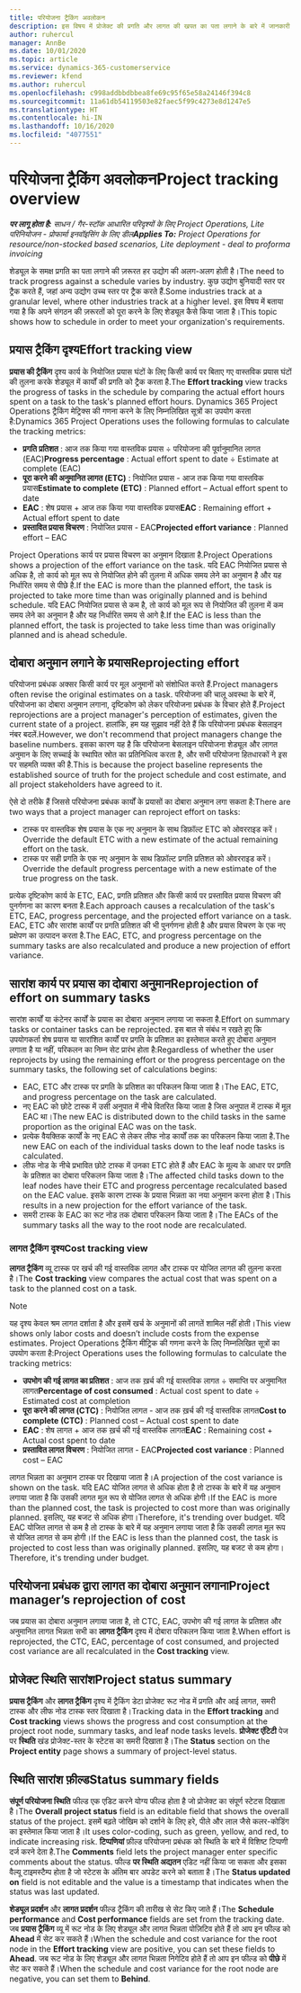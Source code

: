 ```yaml
---
title: परियोजना ट्रैकिंग अवलोकन
description: इस विषय में प्रोजेक्ट की प्रगति और लागत की खपत का पता लगाने के बारे में जानकारी दी गई है।
author: ruhercul
manager: AnnBe
ms.date: 10/01/2020
ms.topic: article
ms.service: dynamics-365-customerservice
ms.reviewer: kfend
ms.author: ruhercul
ms.openlocfilehash: c998addbbdbbea8fe69c95f65e58a24146f394c8
ms.sourcegitcommit: 11a61db54119503e82faec5f99c4273e8d1247e5
ms.translationtype: HT
ms.contentlocale: hi-IN
ms.lasthandoff: 10/16/2020
ms.locfileid: "4077551"
---
```

# <a name="project-tracking-overview"></a><span data-ttu-id="b0523-103">परियोजना ट्रैकिंग अवलोकन</span><span class="sxs-lookup"><span data-stu-id="b0523-103">Project tracking overview</span></span>

<span data-ttu-id="b0523-104">_**पर लागू होता है:** साधन / गैर-स्टॉक आधारित परिदृश्यों के लिए Project Operations, Lite परिनियोजन - प्रोफार्मा इनवॉइसिंग के लिए डील_</span><span class="sxs-lookup"><span data-stu-id="b0523-104">_**Applies To:** Project Operations for resource/non-stocked based scenarios, Lite deployment - deal to proforma invoicing_</span></span>

<span data-ttu-id="b0523-105">शेड्यूल के समक्ष प्रगति का पता लगाने की ज़रूरत हर उद्योग की अलग-अलग होती है।</span><span class="sxs-lookup"><span data-stu-id="b0523-105">The need to track progress against a schedule varies by industry.</span></span> <span data-ttu-id="b0523-106">कुछ उद्योग बुनियादी स्तर पर ट्रैक करते हैं, जहां अन्य उद्योग उच्च स्तर पर ट्रैक करते हैं.</span><span class="sxs-lookup"><span data-stu-id="b0523-106">Some industries track at a granular level, where other industries track at a higher level.</span></span> <span data-ttu-id="b0523-107">इस विषय में बताया गया है कि अपने संगठन की ज़रूरतों को पूरा करने के लिए शेड्यूल कैसे किया जाता है।</span><span class="sxs-lookup"><span data-stu-id="b0523-107">This topic shows how to schedule in order to meet your organization's requirements.</span></span>

## <a name="effort-tracking-view"></a><span data-ttu-id="b0523-108">प्रयास ट्रैकिंग दृश्य</span><span class="sxs-lookup"><span data-stu-id="b0523-108">Effort tracking view</span></span>

<span data-ttu-id="b0523-109">**प्रयास की ट्रैकिंग** दृश्य कार्य के नियोजित प्रयास घंटों के लिए किसी कार्य पर बिताए गए वास्तविक प्रयास घंटों की तुलना करके शेड्यूल में कार्यों की प्रगति को ट्रैक करता है.</span><span class="sxs-lookup"><span data-stu-id="b0523-109">The **Effort tracking** view tracks the progress of tasks in the schedule by comparing the actual effort hours spent on a task to the task's planned effort hours.</span></span> <span data-ttu-id="b0523-110">Dynamics 365 Project Operations ट्रैकिंग मेट्रिक्स की गणना करने के लिए निम्नलिखित सूत्रों का उपयोग करता है:</span><span class="sxs-lookup"><span data-stu-id="b0523-110">Dynamics 365 Project Operations uses the following formulas to calculate the tracking metrics:</span></span>

- <span data-ttu-id="b0523-111">**प्रगति प्रतिशत** : आज तक किया गया वास्तविक प्रयास ÷ परियोजना की पूर्वानुमानित लागत (EAC)</span><span class="sxs-lookup"><span data-stu-id="b0523-111">**Progress percentage** : Actual effort spent to date ÷ Estimate at complete (EAC)</span></span> 
- <span data-ttu-id="b0523-112">**पूरा करने की अनुमानित लागत (ETC)** : नियोजित प्रयास - आज तक किया गया वास्तविक प्रयास</span><span class="sxs-lookup"><span data-stu-id="b0523-112">**Estimate to complete (ETC)** : Planned effort – Actual effort spent to date</span></span> 
- <span data-ttu-id="b0523-113">**EAC** : शेष प्रयास + आज तक किया गया वास्तविक प्रयास</span><span class="sxs-lookup"><span data-stu-id="b0523-113">**EAC** : Remaining effort + Actual effort spent to date</span></span> 
- <span data-ttu-id="b0523-114">**प्रस्तावित प्रयास विचरण** : नियोजित प्रयास - EAC</span><span class="sxs-lookup"><span data-stu-id="b0523-114">**Projected effort variance** : Planned effort – EAC</span></span>

<span data-ttu-id="b0523-115">Project Operations कार्य पर प्रयास विचरण का अनुमान दिखाता है.</span><span class="sxs-lookup"><span data-stu-id="b0523-115">Project Operations shows a projection of the effort variance on the task.</span></span> <span data-ttu-id="b0523-116">यदि EAC नियोजित प्रयास से अधिक है, तो कार्य को मूल रूप से नियोजित होने की तुलना में अधिक समय लेने का अनुमान है और यह निर्धारित समय से पीछे है.</span><span class="sxs-lookup"><span data-stu-id="b0523-116">If the EAC is more than the planned effort, the task is projected to take more time than was originally planned and is behind schedule.</span></span> <span data-ttu-id="b0523-117">यदि EAC नियोजित प्रयास से कम है, तो कार्य को मूल रूप से नियोजित की तुलना में कम समय लेने का अनुमान है और यह निर्धारित समय से आगे है.</span><span class="sxs-lookup"><span data-stu-id="b0523-117">If the EAC is less than the planned effort, the task is projected to take less time than was originally planned and is ahead schedule.</span></span>

## <a name="reprojecting-effort"></a><span data-ttu-id="b0523-118">दोबारा अनुमान लगाने के प्रयास</span><span class="sxs-lookup"><span data-stu-id="b0523-118">Reprojecting effort</span></span>

<span data-ttu-id="b0523-119">परियोजना प्रबंधक अक्सर किसी कार्य पर मूल अनुमानों को संशोधित करते हैं.</span><span class="sxs-lookup"><span data-stu-id="b0523-119">Project managers often revise the original estimates on a task.</span></span> <span data-ttu-id="b0523-120">परियोजना की चालू अवस्था के बारे में, परियोजना का दोबारा अनुमान लगाना, दृष्टिकोण को लेकर परियोजना प्रबंधक के विचार होते हैं.</span><span class="sxs-lookup"><span data-stu-id="b0523-120">Project reprojections are a project manager's perception of estimates, given the current state of a project.</span></span> <span data-ttu-id="b0523-121">हालांकि, हम यह सुझाव नहीं देते हैं कि परियोजना प्रबंधक बेसलाइन नंबर बदलें.</span><span class="sxs-lookup"><span data-stu-id="b0523-121">However, we don't recommend that project managers change the baseline numbers.</span></span> <span data-ttu-id="b0523-122">इसका कारण यह है कि परियोजना बेसलाइन परियोजना शेड्यूल और लागत अनुमान के लिए सच्चाई के स्थापित स्रोत का प्रतिनिधित्व करता है, और सभी परियोजना हितधारकों ने इस पर सहमति व्यक्त की है.</span><span class="sxs-lookup"><span data-stu-id="b0523-122">This is because the project baseline represents the established source of truth for the project schedule and cost estimate, and all project stakeholders have agreed to it.</span></span>

<span data-ttu-id="b0523-123">ऐसे दो तरीके हैं जिससे परियोजना प्रबंधक कार्यों के प्रयासों का दोबारा अनुमान लगा सकता है:</span><span class="sxs-lookup"><span data-stu-id="b0523-123">There are two ways that a project manager can reproject effort on tasks:</span></span>

- <span data-ttu-id="b0523-124">टास्क पर वास्तविक शेष प्रयास के एक नए अनुमान के साथ डिफ़ॉल्ट ETC को ओवरराइड करें।</span><span class="sxs-lookup"><span data-stu-id="b0523-124">Override the default ETC with a new estimate of the actual remaining effort on the task.</span></span> 
- <span data-ttu-id="b0523-125">टास्क पर सही प्रगति के एक नए अनुमान के साथ डिफ़ॉल्ट प्रगति प्रतिशत को ओवरराइड करें।</span><span class="sxs-lookup"><span data-stu-id="b0523-125">Override the default progress percentage with a new estimate of the true progress on the task.</span></span>

<span data-ttu-id="b0523-126">प्रत्येक दृष्टिकोण कार्य के ETC, EAC, प्रगति प्रतिशत और किसी कार्य पर प्रस्तावित प्रयास विचरण की पुनर्गणना का कारण बनता है.</span><span class="sxs-lookup"><span data-stu-id="b0523-126">Each approach causes a recalculation of the task's ETC, EAC, progress percentage, and the projected effort variance on a task.</span></span> <span data-ttu-id="b0523-127">EAC, ETC और सारांश कार्यों पर प्रगति प्रतिशत की भी पुनर्गणना होती है और प्रयास विचरण के एक नए प्रक्षेपण का उत्पादन करता है.</span><span class="sxs-lookup"><span data-stu-id="b0523-127">The EAC, ETC, and progress percentage on the summary tasks are also recalculated and produce a new projection of effort variance.</span></span>

## <a name="reprojection-of-effort-on-summary-tasks"></a><span data-ttu-id="b0523-128">सारांश कार्य पर प्रयास का दोबारा अनुमान</span><span class="sxs-lookup"><span data-stu-id="b0523-128">Reprojection of effort on summary tasks</span></span>

<span data-ttu-id="b0523-129">सारांश कार्यों या कंटेनर कार्यों के प्रयास का दोबारा अनुमान लगाया जा सकता है.</span><span class="sxs-lookup"><span data-stu-id="b0523-129">Effort on summary tasks or container tasks can be reprojected.</span></span> <span data-ttu-id="b0523-130">इस बात से संबंध न रखते हुए कि उपयोगकर्ता शेष प्रयास या सारांशित कार्यों पर प्रगति के प्रतिशत का इस्तेमाल करते हुए दोबारा अनुमान लगाता है या नहीं, परिकलन का निम्न सेट प्रारंभ होता है:</span><span class="sxs-lookup"><span data-stu-id="b0523-130">Regardless of whether the user reprojects by using the remaining effort or the progress percentage on the summary tasks, the following set of calculations begins:</span></span>

- <span data-ttu-id="b0523-131">EAC, ETC और टास्क पर प्रगति के प्रतिशत का परिकलन किया जाता है।</span><span class="sxs-lookup"><span data-stu-id="b0523-131">The EAC, ETC, and progress percentage on the task are calculated.</span></span>
- <span data-ttu-id="b0523-132">नए EAC को छोटे टास्क में उसी अनुपात में नीचे वितरित किया जाता है जिस अनुपात में टास्क में मूल EAC था।</span><span class="sxs-lookup"><span data-stu-id="b0523-132">The new EAC is distributed down to the child tasks in the same proportion as the original EAC was on the task.</span></span>
- <span data-ttu-id="b0523-133">प्रत्येक वैयक्तिक कार्यों के नए EAC से लेकर लीफ नोड कार्यों तक का परिकलन किया जाता है.</span><span class="sxs-lookup"><span data-stu-id="b0523-133">The new EAC on each of the individual tasks down to the leaf node tasks is calculated.</span></span> 
- <span data-ttu-id="b0523-134">लीफ नोड के नीचे प्रभावित छोटे टास्क में उनका ETC होते हैं और EAC के मूल्य के आधार पर प्रगति के प्रतिशत का दोबारा परिकलन किया जाता है।</span><span class="sxs-lookup"><span data-stu-id="b0523-134">The affected child tasks down to the leaf nodes have their ETC and progress percentage recalculated based on the EAC value.</span></span> <span data-ttu-id="b0523-135">इसके कारण टास्क के प्रयास भिन्नता का नया अनुमान करना होता है।</span><span class="sxs-lookup"><span data-stu-id="b0523-135">This results in a new projection for the effort variance of the task.</span></span> 
- <span data-ttu-id="b0523-136">समरी टास्क के EAC का रूट नोड तक दोबारा परिकलन किया जाता है।</span><span class="sxs-lookup"><span data-stu-id="b0523-136">The EACs of the summary tasks all the way to the root node are recalculated.</span></span>

### <a name="cost-tracking-view"></a><span data-ttu-id="b0523-137">लागत ट्रैकिंग दृश्य</span><span class="sxs-lookup"><span data-stu-id="b0523-137">Cost tracking view</span></span> 

<span data-ttu-id="b0523-138">**लागत ट्रैकिंग** व्यू टास्क पर खर्च की गई वास्तविक लागत और टास्क पर योजित लागत की तुलना करता है।</span><span class="sxs-lookup"><span data-stu-id="b0523-138">The **Cost tracking** view compares the actual cost that was spent on a task to the planned cost on a task.</span></span> 

> [!NOTE]
> <span data-ttu-id="b0523-139">यह दृश्य केवल श्रम लागत दर्शाता है और इसमें खर्च के अनुमानों की लागतें शामिल नहीं होती।</span><span class="sxs-lookup"><span data-stu-id="b0523-139">This view shows only labor costs and doesn’t include costs from the expense estimates.</span></span> <span data-ttu-id="b0523-140">Project Operations ट्रैकिंग मीट्रिक की गणना करने के लिए निम्नलिखित सूत्रों का उपयोग करता है:</span><span class="sxs-lookup"><span data-stu-id="b0523-140">Project Operations uses the following formulas to calculate the tracking metrics:</span></span>

- <span data-ttu-id="b0523-141">**उपभोग की गई लागत का प्रतिशत** : आज तक ख़र्च की गई वास्तविक लागत ÷ समाप्ति पर अनुमानित लागत</span><span class="sxs-lookup"><span data-stu-id="b0523-141">**Percentage of cost consumed** : Actual cost spent to date ÷ Estimated cost at completion</span></span>
- <span data-ttu-id="b0523-142">**पूरा करने की लागत (CTC)** : नियोजित लागत - आज तक ख़र्च की गई वास्तविक लागत</span><span class="sxs-lookup"><span data-stu-id="b0523-142">**Cost to complete (CTC)** : Planned cost – Actual cost spent to date</span></span>
- <span data-ttu-id="b0523-143">**EAC** : शेष लागत + आज तक ख़र्च की गई वास्तविक लागत</span><span class="sxs-lookup"><span data-stu-id="b0523-143">**EAC** : Remaining cost + Actual cost spent to date</span></span>
- <span data-ttu-id="b0523-144">**प्रस्तावित लागत विचरण** : नियोजित लागत - EAC</span><span class="sxs-lookup"><span data-stu-id="b0523-144">**Projected cost variance** : Planned cost – EAC</span></span>

<span data-ttu-id="b0523-145">लागत भिन्नता का अनुमान टास्क पर दिखाया जाता है।</span><span class="sxs-lookup"><span data-stu-id="b0523-145">A projection of the cost variance is shown on the task.</span></span> <span data-ttu-id="b0523-146">यदि EAC योजित लागत से अधिक होता है तो टास्क के बारे में यह अनुमान लगाया जाता है कि उसकी लागत मूल रूप से योजित लागत से अधिक होगी।</span><span class="sxs-lookup"><span data-stu-id="b0523-146">If the EAC is more than the planned cost, the task is projected to cost more than was originally planned.</span></span> <span data-ttu-id="b0523-147">इसलिए, यह बजट से अधिक होगा।</span><span class="sxs-lookup"><span data-stu-id="b0523-147">Therefore, it's trending over budget.</span></span> <span data-ttu-id="b0523-148">यदि EAC योजित लागत से कम है तो टास्क के बारे में यह अनुमान लगाया जाता है कि उसकी लागत मूल रूप से योजित लागत से कम होगी।</span><span class="sxs-lookup"><span data-stu-id="b0523-148">If the EAC is less than the planned cost, the task is projected to cost less than was originally planned.</span></span> <span data-ttu-id="b0523-149">इसलिए, यह बजट से कम होगा।</span><span class="sxs-lookup"><span data-stu-id="b0523-149">Therefore, it's trending under budget.</span></span>

## <a name="project-managers-reprojection-of-cost"></a><span data-ttu-id="b0523-150">परियोजना प्रबंधक द्वारा लागत का दोबारा अनुमान लगाना</span><span class="sxs-lookup"><span data-stu-id="b0523-150">Project manager’s reprojection of cost</span></span>

<span data-ttu-id="b0523-151">जब प्रयास का दोबारा अनुमान लगाया जाता है, तो CTC, EAC, उपभोग की गई लागत के प्रतिशत और अनुमानित लागत भिन्नता सभी का **लागत ट्रैकिंग** दृश्य में दोबारा परिकलन किया जाता है.</span><span class="sxs-lookup"><span data-stu-id="b0523-151">When effort is reprojected, the CTC, EAC, percentage of cost consumed, and projected cost variance are all recalculated in the **Cost tracking** view.</span></span>

## <a name="project-status-summary"></a><span data-ttu-id="b0523-152">प्रोजेक्ट स्थिति सारांश</span><span class="sxs-lookup"><span data-stu-id="b0523-152">Project status summary</span></span>

<span data-ttu-id="b0523-153">**प्रयास ट्रैकिंग** और **लागत ट्रैकिंग** दृश्य में ट्रैकिंग डेटा प्रोजेक्ट रूट नोड में प्रगति और आई लागत, समरी टास्क और लीफ नोड टास्क स्तर दिखाता है।</span><span class="sxs-lookup"><span data-stu-id="b0523-153">Tracking data in the **Effort tracking** and **Cost tracking** views shows the progress and cost consumption at the project root node, summary tasks, and leaf node tasks levels.</span></span> <span data-ttu-id="b0523-154">**प्रोजेक्ट एंटिटी** पेज पर **स्थिति** खंड प्रोजेक्ट-स्तर के स्टेटस का समरी दिखाता है।</span><span class="sxs-lookup"><span data-stu-id="b0523-154">The **Status** section on the **Project entity** page shows a summary of project-level status.</span></span>

## <a name="status-summary-fields"></a><span data-ttu-id="b0523-155">स्थिति सारांश फ़ील्ड</span><span class="sxs-lookup"><span data-stu-id="b0523-155">Status summary fields</span></span>

<span data-ttu-id="b0523-156">**संपूर्ण परियोजना स्थिति** फील्ड एक एडिट करने योग्य फील्ड होता है जो प्रोजेक्ट का संपूर्ण स्टेटस दिखाता है।</span><span class="sxs-lookup"><span data-stu-id="b0523-156">The **Overall project status** field is an editable field that shows the overall status of the project.</span></span> <span data-ttu-id="b0523-157">इसमें बढ़ते जोखिम को दर्शाने के लिए हरे, पीले और लाल जैसे कलर-कोडिंग का इस्तेमाल किया जाता है।</span><span class="sxs-lookup"><span data-stu-id="b0523-157">It uses color-coding, such as green, yellow, and red, to indicate increasing risk.</span></span> <span data-ttu-id="b0523-158">**टिप्पणियां** फ़ील्ड परियोजना प्रबंधक को स्थिति के बारे में विशिष्ट टिप्पणी दर्ज करने देता है.</span><span class="sxs-lookup"><span data-stu-id="b0523-158">The **Comments** field lets the project manager enter specific comments about the status.</span></span> <span data-ttu-id="b0523-159">फील्ड **पर स्थिति अद्यतन** एडिट नहीं किया जा सकता और इसका वैल्यू टाइमस्टैम्प होता है जो स्टेटस के अंतिम बार अपडेट करने को बताता है।</span><span class="sxs-lookup"><span data-stu-id="b0523-159">The **Status updated on** field is not editable and the value is a timestamp that indicates when the status was last updated.</span></span>

<span data-ttu-id="b0523-160">**शेड्यूल प्रदर्शन** और **लागत प्रदर्शन** फील्ड ट्रैकिंग की तारीख से सेट किए जाते हैं।</span><span class="sxs-lookup"><span data-stu-id="b0523-160">The **Schedule performance** and **Cost performance** fields are set from the tracking date.</span></span> <span data-ttu-id="b0523-161">जब **प्रयास ट्रैकिंग** व्यू में रूट नोड के लिए शेड्यूल और लागत भिन्नता पोज़िटिव होते हैं तो आप इन फील्ड को **Ahead** में सेट कर सकते हैं।</span><span class="sxs-lookup"><span data-stu-id="b0523-161">When the schedule and cost variance for the root node in the **Effort tracking** view are positive, you can set these fields to **Ahead**.</span></span> <span data-ttu-id="b0523-162">जब रूट नोड के लिए शेड्यूल और लागत भिन्नता निगेटिव होते हैं तो आप इन फील्ड को **पीछे** में सेट कर सकते हैं।</span><span class="sxs-lookup"><span data-stu-id="b0523-162">When the schedule and cost variance for the root node are negative, you can set them to **Behind**.</span></span>
